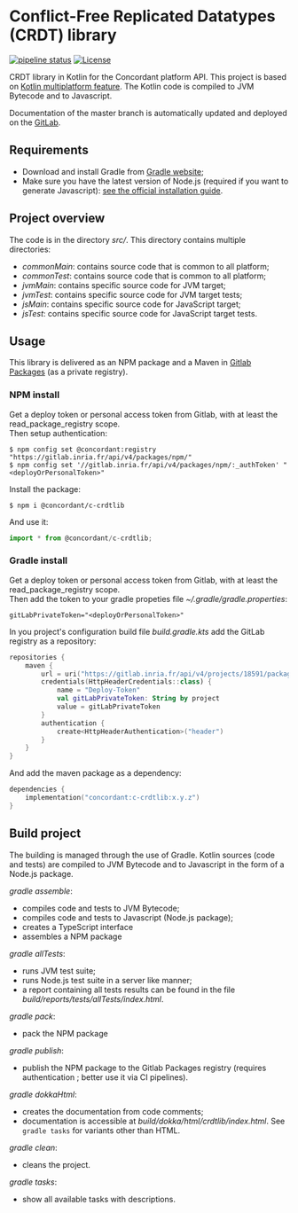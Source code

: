 # Conflict-Free Replicated Datatypes (CRDT) library

[![pipeline status](https://gitlab.inria.fr/concordant/software/crdtlib-kotlin/badges/master/pipeline.svg)](https://gitlab.inria.fr/concordant/software/crdtlib-kotlin/commits/master)
[![License](https://img.shields.io/badge/license-MIT-green)](https://opensource.org/licenses/MIT)

CRDT library in Kotlin for the Concordant platform API. This project is based on [Kotlin
multiplatform feature](https://kotlinlang.org/docs/reference/multiplatform.html). The Kotlin code is
compiled to JVM Bytecode and to Javascript.

Documentation of the master branch is automatically updated and deployed on the [GitLab](https://concordant.gitlabpages.inria.fr/software/c-crdtlib/c-crdtlib).

## Requirements

- Download and install Gradle from [Gradle website](https://gradle.org/install/);
- Make sure you have the latest version of Node.js (required if you want to generate Javascript):
  [see the official installation guide](https://nodejs.org/en/download/).

## Project overview

The code is in the directory *src/*. This directory contains multiple directories:

- *commonMain*: contains source code that is common to all platform;
- *commonTest*: contains source code that is common to all platform;
- *jvmMain*: contains specific source code for JVM target;
- *jvmTest*: contains specific source code for JVM target tests;
- *jsMain*: contains specific source code for JavaScript target;
- *jsTest*: contains specific source code for JavaScript target tests.

## Usage

This library is delivered as an NPM package and a Maven in [Gitlab Packages](
https://gitlab.inria.fr/concordant/software/c-crdtlib/-/packages) (as a private
registry).

### NPM install

Get a deploy token or personal access token from Gitlab,
with at least the read_package_registry scope.  
Then setup authentication:
``` shell
$ npm config set @concordant:registry "https://gitlab.inria.fr/api/v4/packages/npm/"
$ npm config set '//gitlab.inria.fr/api/v4/packages/npm/:_authToken' "<deployOrPersonalToken>"
```

Install the package:
``` shell
$ npm i @concordant/c-crdtlib
```

And use it:
``` typescript
import * from @concordant/c-crdtlib;
```

### Gradle install

Get a deploy token or personal access token from Gitlab, with at least the
read_package_registry scope.  
Then add the token to your gradle propeties file *~/.gradle/gradle.properties*:
``` shell
gitLabPrivateToken="<deployOrPersonalToken>"
```

In you project's configuration build file *build.gradle.kts* add the GitLab
registry as a repository:
``` kotlin
repositories {
    maven {
        url = uri("https://gitlab.inria.fr/api/v4/projects/18591/packages/maven")
        credentials(HttpHeaderCredentials::class) {
            name = "Deploy-Token"
            val gitLabPrivateToken: String by project
            value = gitLabPrivateToken
        }
        authentication {
            create<HttpHeaderAuthentication>("header")
        }
    }
}
```

And add the maven package as a dependency:
``` kotlin
dependencies {
    implementation("concordant:c-crdtlib:x.y.z")
}
```

## Build project

The building is managed through the use of Gradle. Kotlin sources (code and tests) are compiled to
JVM Bytecode and to Javascript in the form of a Node.js package.

*gradle assemble*:
- compiles code and tests to JVM Bytecode;
- compiles code and tests to Javascript (Node.js package);
- creates a TypeScript interface
- assembles a NPM package

*gradle allTests*:
- runs JVM test suite;
- runs Node.js test suite in a server like manner;
- a report containing all tests results can be found in the file
  *build/reports/tests/allTests/index.html*.

*gradle pack*:
- pack the NPM package

*gradle publish*:
- publish the NPM package to the Gitlab Packages registry
  (requires authentication ; better use it via CI pipelines).

*gradle dokkaHtml*:
- creates the documentation from code comments;
- documentation is accessible at *build/dokka/html/crdtlib/index.html*.
See `gradle tasks` for variants other than HTML.

*gradle clean*:
- cleans the project.

*gradle tasks*:
- show all available tasks with descriptions.
